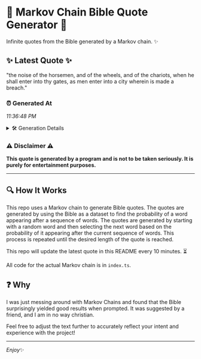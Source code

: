 # 📖 Markov Chain Bible Quote Generator 📖

Infinite quotes from the Bible generated by a Markov chain. ✨

## ✨ Latest Quote ✨
"the noise of the horsemen, and of the wheels, and of the chariots, when he shall enter into thy gates, as men enter into a city wherein is made a breach."

### ⏰ Generated At
*11:36:48 PM*

<details>
    <summary>🛠️ Generation Details</summary>
    <p>
        <strong>🌱 Seed:</strong> the<br>
        <strong>🔄 Iterations:</strong> 30<br>
        <strong>📜 Context History:</strong><br>[ the ]: noise<br>[ the, noise ]: of<br>[ the, noise, of ]: the<br>[ the, noise, of, the ]: horsemen,<br>[ the, noise, of, the, horsemen, ]: and<br>[ the, noise, of, the, horsemen,, and ]: of<br>[ noise, of, the, horsemen,, and, of ]: the<br>[ of, the, horsemen,, and, of, the ]: wheels,<br>[ the, horsemen,, and, of, the, wheels, ]: and<br>[ horsemen,, and, of, the, wheels,, and ]: of<br>[ and, of, the, wheels,, and, of ]: the<br>[ of, the, wheels,, and, of, the ]: chariots,<br>[ the, wheels,, and, of, the, chariots, ]: when<br>[ wheels,, and, of, the, chariots,, when ]: he<br>[ and, of, the, chariots,, when, he ]: shall<br>[ of, the, chariots,, when, he, shall ]: enter<br>[ the, chariots,, when, he, shall, enter ]: into<br>[ chariots,, when, he, shall, enter, into ]: thy<br>[ when, he, shall, enter, into, thy ]: gates,<br>[ he, shall, enter, into, thy, gates, ]: as<br>[ shall, enter, into, thy, gates,, as ]: men<br>[ enter, into, thy, gates,, as, men ]: enter<br>[ into, thy, gates,, as, men, enter ]: into<br>[ thy, gates,, as, men, enter, into ]: a<br>[ gates,, as, men, enter, into, a ]: city<br>[ as, men, enter, into, a, city ]: wherein<br>[ men, enter, into, a, city, wherein ]: is<br>[ enter, into, a, city, wherein, is ]: made<br>[ into, a, city, wherein, is, made ]: a<br>[ a, city, wherein, is, made, a ]: breach.<br>
    </p>
</details>

### ⚠️ Disclaimer ⚠️
**This quote is generated by a program and is not to be taken seriously. It is purely for entertainment purposes.**

---

## 🔍 How It Works

This repo uses a Markov chain to generate Bible quotes. The quotes are generated by using the Bible as a dataset to find the probability of a word appearing after a sequence of words. The quotes are generated by starting with a random word and then selecting the next word based on the probability of it appearing after the current sequence of words. This process is repeated until the desired length of the quote is reached.

This repo will update the latest quote in this README every 10 minutes. ⏳

All code for the actual Markov chain is in `index.ts`.

## ❓ Why

I was just messing around with Markov Chains and found that the Bible surprisingly yielded good results when prompted. 
It was suggested by a friend, and I am in no way christian.

Feel free to adjust the text further to accurately reflect your intent and experience with the project!

---

*Enjoy*✨
